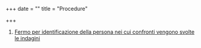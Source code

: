 +++
date = ""
title = "Procedure"

+++
1. [Fermo per identificazione della persona nei cui confronti vengono svolte le indagini](/procedure/fermo)